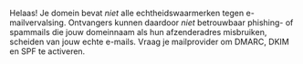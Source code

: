 Helaas! Je domein bevat *niet* alle echtheidswaarmerken tegen e-mailvervalsing. Ontvangers kunnen daardoor *niet* betrouwbaar phishing- of spammails die jouw domeinnaam als hun afzenderadres misbruiken, scheiden van jouw echte e-mails. Vraag je mailprovider om DMARC, DKIM en SPF te activeren.
